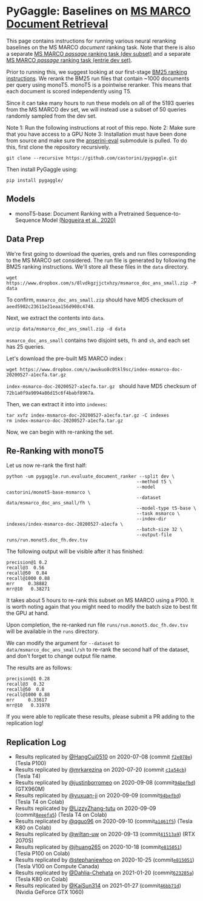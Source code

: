 # PyGaggle: Baselines on [MS MARCO Document Retrieval](https://github.com/microsoft/TREC-2019-Deep-Learning)

This page contains instructions for running various neural reranking baselines on the MS MARCO *document* ranking task. 
Note that there is also a separate [MS MARCO *passage* ranking task (dev subset)](https://github.com/castorini/pygaggle/blob/master/docs/experiments-msmarco-passage-subset.md) and a separate [MS MARCO *passage* ranking task (entrie dev set)](https://github.com/castorini/pygaggle/blob/master/docs/experiments-msmarco-passage-entire.md).

Prior to running this, we suggest looking at our first-stage [BM25 ranking instructions](https://github.com/castorini/anserini/blob/master/docs/experiments-msmarco-doc.md).
We rerank the BM25 run files that contain ~1000 documents per query using monoT5.
monoT5 is a pointwise reranker. This means that each document is scored independently using T5.

Since it can take many hours to run these models on all of the 5193 queries from the MS MARCO dev set, we will instead use a subset of 50 queries randomly sampled from the dev set. 

Note 1: Run the following instructions at root of this repo.
Note 2: Make sure that you have access to a GPU
Note 3: Installation must have been done from source and make sure the [anserini-eval](https://github.com/castorini/anserini-eval) submodule is pulled. 
To do this, first clone the repository recursively.

```
git clone --recursive https://github.com/castorini/pygaggle.git
```

Then install PyGaggle using:

```
pip install pygaggle/
```

## Models

+ monoT5-base: Document Ranking with a Pretrained Sequence-to-Sequence Model [(Nogueira et al., 2020)](https://arxiv.org/pdf/2003.06713.pdf)

## Data Prep

We're first going to download the queries, qrels and run files corresponding to the MS MARCO set considered. The run file is generated by following the BM25 ranking instructions. We'll store all these files in the `data` directory.

```
wget https://www.dropbox.com/s/8lvdkgzjjctxhzy/msmarco_doc_ans_small.zip -P data
```

To confirm, `msmarco_doc_ans_small.zip` should have MD5 checksum of `aeed5902c23611e21eaa156d908c4748`.

Next, we extract the contents into `data`. 

```
unzip data/msmarco_doc_ans_small.zip -d data
```

`msmarco_doc_ans_small` contains two disjoint sets, `fh` and `sh`, and each set has 25 queries.

Let's download the pre-built MS MARCO index :

```
wget https://www.dropbox.com/s/awukuo8c0tkl9sc/index-msmarco-doc-20200527-a1ecfa.tar.gz
```

`index-msmarco-doc-20200527-a1ecfa.tar.gz ` should have MD5 checksum of `72b1a0f9a9094a86d15c6f4babf8967a`.

Then, we can extract it into into `indexes`:

```
tar xvfz index-msmarco-doc-20200527-a1ecfa.tar.gz -C indexes
rm index-msmarco-doc-20200527-a1ecfa.tar.gz
```

Now, we can begin with re-ranking the set.

## Re-Ranking with monoT5

Let us now re-rank the first half:

```
python -um pygaggle.run.evaluate_document_ranker --split dev \
                                                --method t5 \
                                                --model castorini/monot5-base-msmarco \
                                                --dataset data/msmarco_doc_ans_small/fh \
                                                --model-type t5-base \
                                                --task msmarco \
                                                --index-dir indexes/index-msmarco-doc-20200527-a1ecfa \
                                                --batch-size 32 \
                                                --output-file runs/run.monot5.doc_fh.dev.tsv
```

The following output will be visible after it has finished:

```
precision@1 0.2
recall@3  0.56
recall@50  0.84
recall@1000 0.88
mrr     0.38882
mrr@10   0.38271
```

It takes about 5 hours to re-rank this subset on MS MARCO using a P100. 
It is worth noting again that you might need to modify the batch size to best fit the GPU at hand.

Upon completion, the re-ranked run file `runs/run.monot5.doc_fh.dev.tsv` will be available in the `runs` directory.

We can modify the argument for `--dataset` to `data/msmarco_doc_ans_small/sh` to re-rank the second half of the dataset, and don't forget to change output file name.

The results are as follows:

```
precision@1 0.28
recall@3  0.32
recall@50  0.8
recall@1000 0.88
mrr     0.33617
mrr@10   0.31978
```




If you were able to replicate these results, please submit a PR adding to the replication log!


## Replication Log

+ Results replicated by [@HangCui0510](https://github.com/HangCui0510) on 2020-07-08 (commit [`f2e078e`](https://github.com/HangCui0510/pygaggle/commit/f2e078e47c87156925a9151632753be861ec403d)) (Tesla P100)
+ Results replicated by [@mrkarezina](https://github.com/mrkarezina) on 2020-07-20 (commit [`c1a54cb`](https://github.com/castorini/pygaggle/commit/c1a54cb012a1d4ea24a2ce2bc24298417279a9c4)) (Tesla T4)
+ Results replicated by [@justinborromeo](https://github.com/justinborromeo) on 2020-09-08 (commit[`94befbd`](https://github.com/castorini/pygaggle/commit/94befbd58b19c3e46d930e67797102bf174efd01)) (GTX960M)
+ Results replicated by [@yuxuan-ji](https://github.com/yuxuan-ji) on 2020-09-09 (commit[`94befbd`](https://github.com/castorini/pygaggle/commit/94befbd58b19c3e46d930e67797102bf174efd01)) (Tesla T4 on Colab)
+ Results replicated by [@LizzyZhang-tutu](https://github.com/LizzyZhang-tutu) on 2020-09-09 (commit[`8eeefa5`](https://github.com/castorini/pygaggle/commit/8eeefa578c65e2da78be129c87dfb40beb74099c)) (Tesla T4 on Colab)
+ Results replicated by [@qguo96](https://github.com/qguo96) on 2020-09-10 (commit[`a1461f5`](https://github.com/castorini/pygaggle/commit/a1461f5e6bd7c2c5fd00d3586d9eef735d978f06)) (Tesla K80 on Colab)
+ Results replicated by [@wiltan-uw](https://github.com/wiltan-uw) on 2020-09-13 (commit[`41513a9`](https://github.com/castorini/pygaggle/commit/41513a9f496bd59523993ce134cc35a7b881e5a1)) (RTX 2070S)
+ Results replicated by [@jhuang265](https://github.com/jhuang265) on 2020-10-18 (commit[`e815051`](https://github.com/castorini/pygaggle/commit/e815051f2cee1af98b370ee030b66c07a8a287f3)) (Tesla P100 on Colab)
+ Results replicated by [@stephaniewhoo](https://github.com/stephaniewhoo) on 2020-10-25 (commit[`e815051`](https://github.com/castorini/pygaggle/commit/e815051f2cee1af98b370ee030b66c07a8a287f3)) (Tesla V100 on Compute Canada)
+ Results replicated by [@Dahlia-Chehata](https://github.com/Dahlia-Chehata) on 2021-01-20 (commit[`623285a`](https://github.com/castorini/pygaggle/commit/623285ae5092a9b27bc15a4a3b72bbe25910db49)) (Tesla K80 on Colab)
+ Results replicated by [@KaiSun314](https://github.com/KaiSun314) on 2021-01-27 (commit[`46bb71d`](https://github.com/castorini/pygaggle/commit/46bb71d39bfaa636ba44624434b83c0dc42654e8)) (Nvidia GeForce GTX 1060)
